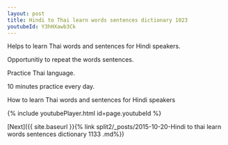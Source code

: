 ```yaml
---
layout: post
title: Hindi to Thai learn words sentences dictionary 1023 
youtubeId: Y3hHXawb3Ck
---
```

 
 
Helps to learn Thai words and sentences for Hindi speakers.

Opportunitiy to repeat the words sentences. 

Practice Thai language. 
 
10 minutes practice every day. 
 
How to learn Thai words and sentences for Hindi speakers 
 
{% include youtubePlayer.html id=page.youtubeId %}
 
 
[Next]({{ site.baseurl }}{% link  split2/_posts/2015-10-20-Hindi to thai learn words sentences dictionary 1133 .md%})
 
